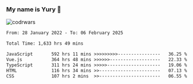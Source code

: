 ### My name is Yury 👋 
![codrwars](https://www.codewars.com/users/litury/badges/micro) 


<!--START_SECTION:waka-->

```txt
From: 28 January 2022 - To: 06 February 2025

Total Time: 1,633 hrs 49 mins

JavaScript       592 hrs 11 mins >>>>>>>>>----------------   36.25 %
Vue.js           364 hrs 48 mins >>>>>>-------------------   22.33 %
TypeScript       311 hrs 24 mins >>>>>--------------------   19.06 %
HTML             116 hrs 34 mins >>-----------------------   07.13 %
CSS              107 hrs 2 mins  >>-----------------------   06.55 %
```

<!--END_SECTION:waka-->


